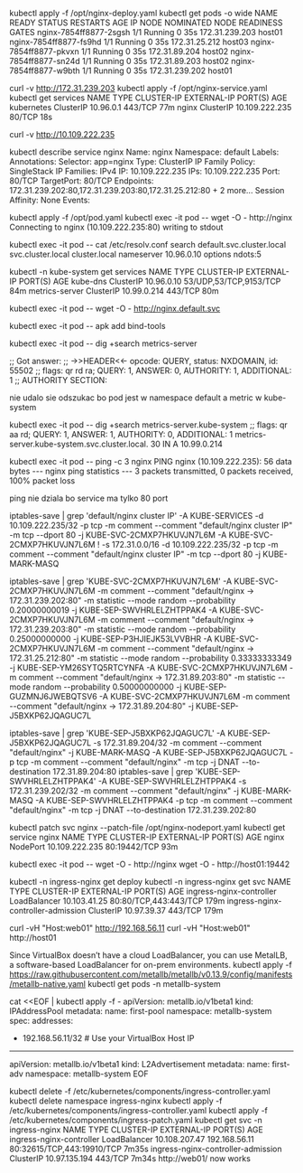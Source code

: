 kubectl apply -f /opt/nginx-deploy.yaml
kubectl get pods -o wide
NAME                     READY   STATUS    RESTARTS   AGE   IP               NODE     NOMINATED NODE   READINESS GATES
nginx-7854ff8877-2sgsh   1/1     Running   0          35s   172.31.239.203   host01   <none>           <none>
nginx-7854ff8877-fs9hd   1/1     Running   0          35s   172.31.25.212    host03   <none>           <none>
nginx-7854ff8877-pkvxn   1/1     Running   0          35s   172.31.89.204    host02   <none>           <none>
nginx-7854ff8877-sn24d   1/1     Running   0          35s   172.31.89.203    host02   <none>           <none>
nginx-7854ff8877-w9bth   1/1     Running   0          35s   172.31.239.202   host01   <none>           <none>

curl -v http://172.31.239.203
kubectl apply -f /opt/nginx-service.yaml
kubectl get services
NAME         TYPE        CLUSTER-IP       EXTERNAL-IP   PORT(S)   AGE
kubernetes   ClusterIP   10.96.0.1        <none>        443/TCP   77m
nginx        ClusterIP   10.109.222.235   <none>        80/TCP    18s

curl -v http://10.109.222.235

kubectl describe service nginx
Name:              nginx
Namespace:         default
Labels:            <none>
Annotations:       <none>
Selector:          app=nginx
Type:              ClusterIP
IP Family Policy:  SingleStack
IP Families:       IPv4
IP:                10.109.222.235
IPs:               10.109.222.235
Port:              <unset>  80/TCP
TargetPort:        80/TCP
Endpoints:         172.31.239.202:80,172.31.239.203:80,172.31.25.212:80 + 2 more...
Session Affinity:  None
Events:            <none>

kubectl apply -f /opt/pod.yaml
kubectl exec -it pod -- wget -O - http://nginx
Connecting to nginx (10.109.222.235:80)
writing to stdout
<!DOCTYPE html>
<html>
<head>
<title>Welcome to nginx!</title>

kubectl exec -it pod -- cat /etc/resolv.conf
search default.svc.cluster.local svc.cluster.local cluster.local
nameserver 10.96.0.10
options ndots:5

kubectl -n kube-system get services
NAME             TYPE        CLUSTER-IP    EXTERNAL-IP   PORT(S)                  AGE
kube-dns         ClusterIP   10.96.0.10    <none>        53/UDP,53/TCP,9153/TCP   84m
metrics-server   ClusterIP   10.99.0.214   <none>        443/TCP                  80m

kubectl exec -it pod -- wget -O - http://nginx.default.svc

kubectl exec -it pod -- apk add bind-tools

kubectl exec -it pod -- dig +search metrics-server

;; Got answer:
;; ->>HEADER<<- opcode: QUERY, status: NXDOMAIN, id: 55502
;; flags: qr rd ra; QUERY: 1, ANSWER: 0, AUTHORITY: 1, ADDITIONAL: 1
;; AUTHORITY SECTION:

nie udalo sie odszukac bo pod jest w namespace default a metric w kube-system

kubectl exec -it pod -- dig +search metrics-server.kube-system
;; flags: qr aa rd; QUERY: 1, ANSWER: 1, AUTHORITY: 0, ADDITIONAL: 1
metrics-server.kube-system.svc.cluster.local. 30 IN A 10.99.0.214

kubectl exec -it pod -- ping -c 3 nginx
PING nginx (10.109.222.235): 56 data bytes
--- nginx ping statistics ---
3 packets transmitted, 0 packets received, 100% packet loss

ping nie dziala bo service ma tylko 80 port

iptables-save | grep 'default/nginx cluster IP'
-A KUBE-SERVICES -d 10.109.222.235/32 -p tcp -m comment --comment "default/nginx cluster IP" -m tcp --dport 80 -j KUBE-SVC-2CMXP7HKUVJN7L6M
-A KUBE-SVC-2CMXP7HKUVJN7L6M ! -s 172.31.0.0/16 -d 10.109.222.235/32 -p tcp -m comment --comment "default/nginx cluster IP" -m tcp --dport 80 -j KUBE-MARK-MASQ

iptables-save | grep 'KUBE-SVC-2CMXP7HKUVJN7L6M'
-A KUBE-SVC-2CMXP7HKUVJN7L6M -m comment --comment "default/nginx -> 172.31.239.202:80" -m statistic --mode random --probability 0.20000000019 -j KUBE-SEP-SWVHRLELZHTPPAK4
-A KUBE-SVC-2CMXP7HKUVJN7L6M -m comment --comment "default/nginx -> 172.31.239.203:80" -m statistic --mode random --probability 0.25000000000 -j KUBE-SEP-P3HJIEJK53LVVBHR
-A KUBE-SVC-2CMXP7HKUVJN7L6M -m comment --comment "default/nginx -> 172.31.25.212:80" -m statistic --mode random --probability 0.33333333349 -j KUBE-SEP-YM26SYTQ5RTCYNFA
-A KUBE-SVC-2CMXP7HKUVJN7L6M -m comment --comment "default/nginx -> 172.31.89.203:80" -m statistic --mode random --probability 0.50000000000 -j KUBE-SEP-GUZMNJ6JWEBQTSV6
-A KUBE-SVC-2CMXP7HKUVJN7L6M -m comment --comment "default/nginx -> 172.31.89.204:80" -j KUBE-SEP-J5BXKP62JQAGUC7L

iptables-save | grep 'KUBE-SEP-J5BXKP62JQAGUC7L'
-A KUBE-SEP-J5BXKP62JQAGUC7L -s 172.31.89.204/32 -m comment --comment "default/nginx" -j KUBE-MARK-MASQ
-A KUBE-SEP-J5BXKP62JQAGUC7L -p tcp -m comment --comment "default/nginx" -m tcp -j DNAT --to-destination 172.31.89.204:80
iptables-save | grep 'KUBE-SEP-SWVHRLELZHTPPAK4'
-A KUBE-SEP-SWVHRLELZHTPPAK4 -s 172.31.239.202/32 -m comment --comment "default/nginx" -j KUBE-MARK-MASQ
-A KUBE-SEP-SWVHRLELZHTPPAK4 -p tcp -m comment --comment "default/nginx" -m tcp -j DNAT --to-destination 172.31.239.202:80

kubectl patch svc nginx --patch-file /opt/nginx-nodeport.yaml
kubectl get service nginx
NAME    TYPE       CLUSTER-IP       EXTERNAL-IP   PORT(S)        AGE
nginx   NodePort   10.109.222.235   <none>        80:19442/TCP   93m

kubectl exec -it pod -- wget -O - http://nginx
wget -O - http://host01:19442

kubectl -n ingress-nginx get deploy
kubectl -n ingress-nginx get svc
NAME                                 TYPE           CLUSTER-IP     EXTERNAL-IP   PORT(S)                 AGE
ingress-nginx-controller             LoadBalancer   10.103.41.25   <pending>     80:80/TCP,443:443/TCP   179m
ingress-nginx-controller-admission   ClusterIP      10.97.39.37    <none>        443/TCP                 179m

curl -vH "Host:web01" http://192.168.56.11
curl -vH "Host:web01" http://host01


Since VirtualBox doesn’t have a cloud LoadBalancer, you can use MetalLB, a software-based LoadBalancer for on-prem environments.
kubectl apply -f https://raw.githubusercontent.com/metallb/metallb/v0.13.9/config/manifests/metallb-native.yaml
kubectl get pods -n metallb-system

cat <<EOF | kubectl apply -f -
apiVersion: metallb.io/v1beta1
kind: IPAddressPool
metadata:
  name: first-pool
  namespace: metallb-system
spec:
  addresses:
  - 192.168.56.11/32  # Use your VirtualBox Host IP
---
apiVersion: metallb.io/v1beta1
kind: L2Advertisement
metadata:
  name: first-adv
  namespace: metallb-system
EOF

kubectl delete -f /etc/kubernetes/components/ingress-controller.yaml
kubectl delete namespace ingress-nginx
kubectl apply -f /etc/kubernetes/components/ingress-controller.yaml
kubectl apply -f /etc/kubernetes/components/ingress-patch.yaml
kubectl get svc -n ingress-nginx
NAME                                 TYPE           CLUSTER-IP      EXTERNAL-IP     PORT(S)                      AGE
ingress-nginx-controller             LoadBalancer   10.108.207.47   192.168.56.11   80:32615/TCP,443:19910/TCP   7m35s
ingress-nginx-controller-admission   ClusterIP      10.97.135.194   <none>          443/TCP                      7m34s
http://web01/ now works

